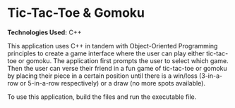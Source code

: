 # Tic-Tac-Toe & Gomoku

**Technologies Used:** C++

This application uses C++ in tandem with Object-Oriented Programming principles to create a game interface where the user can play either tic-tac-toe or gomoku. The application first prompts the user to select which game. Then the user can verse their friend in a fun game of tic-tac-toe or gomoku by placing their piece in a certain position until there is a win/loss (3-in-a-row or 5-in-a-row respectively) or a draw (no more spots available).

To use this application, build the files and run the executable file.
